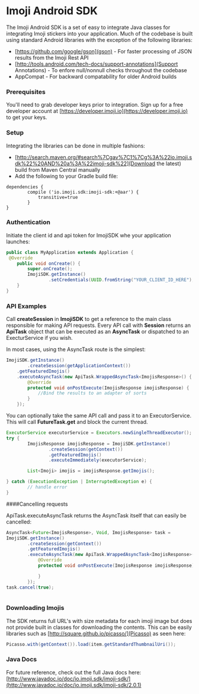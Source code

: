 # Imoji Android SDK

The Imoji Android SDK is a set of easy to integrate Java classes for integrating Imoji stickers into your application. Much of the codebase is built using standard Android libraries with the exception of the following libraries:

* [https://github.com/google/gson](gson) - For faster processing of JSON results from the Imoji Rest API
* [http://tools.android.com/tech-docs/support-annotations](Support Annotations) - To enfore null/nonnull checks throughout the codebase
* AppCompat - For backward compatability for older Android builds

### Prerequisites

You'll need to grab developer keys prior to integration. Sign up for a free developer account at [https://developer.imoji.io](https://developer.imoji.io) to get your keys.

### Setup

Integrating the libraries can be done in multiple fashions:

* [http://search.maven.org/#search%7Cgav%7C1%7Cg%3A%22io.imoji.sdk%22%20AND%20a%3A%22imoji-sdk%22](Download the latest) build from Maven Central manually
* Add the following to your Gradle build file:
```
dependencies {
        compile ('io.imoji.sdk:imoji-sdk:+@aar') {
            transitive=true
        }
}
```

### Authentication

Initiate the client id and api token for ImojiSDK whe your application launches:

```java
public class MyApplication extends Application {
 @Override
    public void onCreate() {
        super.onCreate();
        ImojiSDK.getInstance()
                .setCredentials(UUID.fromString("YOUR_CLIENT_ID_HERE"), "YOUR_CLIENT_SECRET_HERE");
    }
}
```

### API Examples

Call **createSession** in **ImojiSDK** to get a reference to the main class responsible for making API requests. Every API call with **Session** returns an **ApiTask** object that can be executed as an **AsyncTask** or dispatched to an ExecturService if you wish.

In most cases, using the AsyncTask route is the simplest:

```java
ImojiSDK.getInstance()
        .createSession(getApplicationContext())
	.getFeaturedImojis()
	.executeAsyncTask(new ApiTask.WrappedAsyncTask<ImojisResponse>() {
	    @Override
	    protected void onPostExecute(ImojisResponse imojisResponse) {
	        //Bind the results to an adapter of sorts
	    }
	});
```

You can optionally take the same API call and pass it to an ExecutorService. This will call **FutureTask.get** and block the current thread.

```java
ExecutorService executorService = Executors.newSingleThreadExecutor();
try {
        ImojisResponse imojisResponse = ImojiSDK.getInstance()
                .createSession(getContext())
                .getFeaturedImojis()
                .executeImmediately(executorService);

        List<Imoji> imojis = imojisResponse.getImojis();

} catch (ExecutionException | InterruptedException e) {
        // handle error
}
```

####Cancelling requests

ApiTask.executeAsyncTask returns the AsyncTask itself that can easily be cancelled:

```java
AsyncTask<Future<ImojisResponse>, Void, ImojisResponse> task = 
ImojiSDK.getInstance()
        .createSession(getContext())
        .getFeaturedImojis()
        .executeAsyncTask(new ApiTask.WrappedAsyncTask<ImojisResponse>() {
            @Override
            protected void onPostExecute(ImojisResponse imojisResponse) {

            }
        });
task.cancel(true);
        
```

### Downloading Imojis

The SDK returns full URL's with size metadata for each imoji image but does not provide built in classes for downloading the contents. This can be easily libraries such as [http://square.github.io/picasso/](Picasso) as seen here:

```java
Picasso.with(getContext()).load(item.getStandardThumbnailUri());
```
### Java Docs

For future reference, check out the full Java docs here:
[http://www.javadoc.io/doc/io.imoji.sdk/imoji-sdk/](http://www.javadoc.io/doc/io.imoji.sdk/imoji-sdk/2.0.1)
